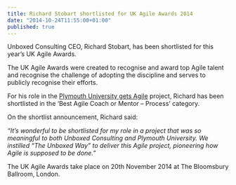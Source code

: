 ```yaml
---
title: Richard Stobart shortlisted for UK Agile Awards 2014
date: "2014-10-24T11:55:00+01:00"
published: true
---
```



<p>Unboxed Consulting CEO, Richard Stobart, has been shortlisted for this year’s UK Agile Awards.<br/></p>

<p>The UK Agile Awards were created to recognise and award top Agile talent and recognise the challenge of adopting the discipline and serves to publicly recognise their efforts.<br/></p>

<p>For his role in the <a href="../project-stories/plymouth-university-gets-agile">Plymouth University gets Agile</a> project, Richard has been shortlisted in the ‘Best Agile Coach or Mentor – Process’ category.<br/></p>

<p>On the shortlist announcement, Richard said:<br/></p>

<p><i>“It’s wonderful to be shortlisted for my role in a project that was so meaningful to both Unboxed Consulting and Plymouth University. We instilled “The Unboxed Way” to deliver this Agile project, pioneering how Agile is supposed to be done.”</i><br/></p>

<p>The UK Agile Awards take place on 20th November 2014 at The Bloomsbury Ballroom, London.</p>
